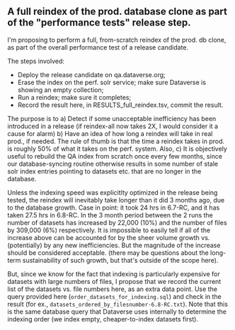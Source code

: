 ## A full reindex of the prod. database clone as part of the "performance tests" release step.

I'm proposing to perform a full, from-scratch reindex of the prod. db clone, as part of the overall performance test of a release candidate.

The steps involved:
- Deploy the release candidate on qa.dataverse.org;
- Erase the index on the perf. solr service; make sure Dataverse is showing an empty collection;
- Run a reindex; make sure it completes;
- Record the result here, in RESULTS_full_reindex.tsv, commit the result.

The purpose is to a) Detect if some unacceptable inefficiency has been introduced in a release (if reindex-all now takes 2X, I would consider it a cause for alarm) b) Have an idea of how long a reindex will take in real prod., if needed. The rule of thumb is that the time a reindex takes in prod. is roughly 50% of what it takes on the perf. system. Also, c) It is objectively useful to rebuild the QA index from scratch once every few months, since our database-syncing routine otherwise results in some number of stale solr index entries pointing to datasets etc. that are no longer in the database.

Unless the indexing speed was explicitlty optimized in the release being tested, the reindex will inevitably take longer than it did 3 months ago, due to the database growth. Case in point: it took 24 hrs in 6.7-RC, and it has taken 27.5 hrs in 6.8-RC. In the 3 month period between the 2 runs the number of datasets has increased by 22,000 (10%) and the number of files by 309,000 (6%) respectively. It is impossible to easily tell if all of the increase above can be accounted for by the sheer volume growth vs. (potentially) by any new inefficiencies. But the magnitude of the increase should be considered acceptable. (there may be questions about the long-term sustainability of such growth, but that's outside of the scope here).

But, since we know for the fact that indexing is particularly expensive for datasets with large numbers of files, I propose that we record the current list of the datasets vs. file numbers here, as an extra data point. Use the query provided here (`order_datasets_for_indexing.sql`) and check in the result (for ex., `datasets_ordered_by_filesnumber-6.8-RC.txt`). Note that this is the same database query that Dataverse uses internally to determine the indexing order (we index empty, cheaper-to-index datasets first). 
